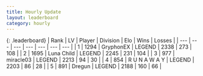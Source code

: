 ```yaml
---
title: Hourly Update
layout: leaderboard
category: hourly
---
```


{: .leaderboard}
| Rank | LV | Player | Division | Elo | Wins | Losses |
| --- | --- | --- | --- | --- | --- | --- |
| <span data-change="0">1</span> | 1294 | <span title="ID: 315148">GryphonEX</span> | LEGEND | <span data-change="2">2338</span> | <span data-change="1">273</span> | <span data-change="0">108</span> |
| <span data-change="0">2</span> | 1695 | <span title="ID: 164871">Luna Child</span> | LEGEND | <span data-change="0">2245</span> | <span data-change="0">231</span> | <span data-change="0">104</span> |
| <span data-change="0">3</span> | 977 | <span title="ID: 416373">miracle03</span> | LEGEND | <span data-change="0">2213</span> | <span data-change="0">94</span> | <span data-change="0">30</span> |
| <span data-change="0">4</span> | 854 | <span title="ID: 66144">R U N A W A Y</span> | LEGEND | <span data-change="0">2203</span> | <span data-change="0">86</span> | <span data-change="0">28</span> |
| <span data-change="0">5</span> | 891 | <span title="ID: 337810">Dregun</span> | LEGEND | <span data-change="0">2188</span> | <span data-change="0">160</span> | <span data-change="0">66</span> |